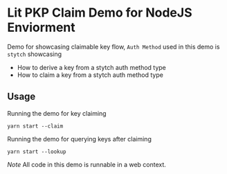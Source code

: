# Lit PKP Claim Demo for NodeJS Enviorment

Demo for showcasing claimable key flow, `Auth Method` used in this demo is `stytch` showcasing
- How to derive a key from a stytch auth method type
- How to claim a key from a stytch auth method type

## Usage
Running the demo for key claiming 

```
yarn start --claim
```

Running the demo for querying keys after claiming
```
yarn start --lookup
```

*Note* All code in this demo is runnable in a web context.